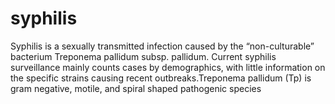 # syphilis
Syphilis is a sexually transmitted infection caused by the “non-culturable” bacterium Treponema pallidum subsp. pallidum. Current syphilis surveillance mainly counts cases by demographics, with little information on the specific strains causing recent outbreaks.Treponema pallidum (Tp) is gram negative, motile, and spiral shaped pathogenic species
